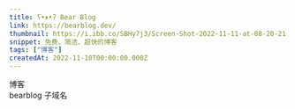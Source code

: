 ```yaml
---
title: ʕ•ᴥ•ʔ Bear Blog
link: https://bearblog.dev/
thumbnail: https://i.ibb.co/SBHy7j3/Screen-Shot-2022-11-11-at-08-20-21.png
snippet: 免费、简洁、超快的博客
tags: ["博客"]
createdAt: 2022-11-10T00:00:00.000Z
---
```

博客  
bearblog 子域名